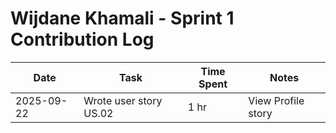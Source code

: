 # Wijdane Khamali - Sprint 1 Contribution Log

| Date       | Task             | Time Spent | Notes |
|------------|------------------|------------|-------|
| 2025-09-22 | Wrote user story US.02 | 1 hr       | View Profile story |

